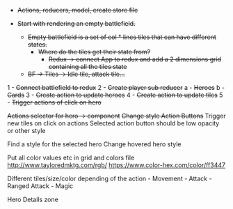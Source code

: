 - ~~Actions, reducers, model, create store file~~

- ~~Start with rendering an empty battlefield.~~
  - ~~Empty battlefield is a set of col * lines tiles that can have different states.~~
    - ~~Where do the tiles get their state from?~~
      - ~~Redux -> connect App to redux and add a 2 dimensions grid containing all the tiles state~~
  - ~~BF -> Tiles -> Idle tile, attack tile...~~

1 - ~~Connect battlefield to redux~~
2 - ~~Create player sub reducer~~
    a - ~~Heroes~~
    b - ~~Cards~~
3 - ~~Create action to update heroes~~
4 - ~~Create action to update tiles~~
5 - ~~Trigger actions of click on hero~~

~~Actions selector for hero -> component~~
~~Change style Action Buttons~~
Trigger new tiles on click on actions
Selected action button should be low opacity or other style

Find a style for the selected hero
Change hovered hero style

Put all color values etc in grid and colors file
http://www.tayloredmktg.com/rgb/
https://www.color-hex.com/color/ff3447

Different tiles/size/color depending of the action
    - Movement
    - Attack
    - Ranged Attack
    - Magic

Hero Details zone
